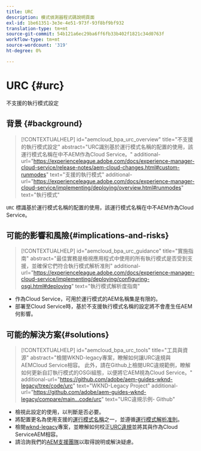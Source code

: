 ```yaml
---
title: URC
description: 模式偵測器程式碼說明頁面
exl-id: 1be61351-3e3e-4e51-973f-93f8bf9bf932
translation-type: tm+mt
source-git-commit: 54b121a6ec29ba6ff6fb33b402f1821c34d0763f
workflow-type: tm+mt
source-wordcount: '319'
ht-degree: 0%

---
```


# URC {#urc}

不支援的執行模式設定

## 背景 {#background}

>[!CONTEXTUALHELP]
>id="aemcloud_bpa_urc_overview"
>title="不支援的執行模式設定"
>abstract="URC識別基於運行模式名稱的配置的使用，該運行模式名稱在中不AEM作為Cloud Service。"
>additional-url="https://experienceleague.adobe.com/docs/experience-manager-cloud-service/release-notes/aem-cloud-changes.html#custom-runmodes" text="支援的執行模式"
>additional-url="https://experienceleague.adobe.com/docs/experience-manager-cloud-service/implementing/deploying/overview.html#runmodes" text="執行模式"

`URC` 標識基於運行模式名稱的配置的使用，該運行模式名稱在中不AEM作為Cloud Service。

## 可能的影響和風險{#implications-and-risks}

>[!CONTEXTUALHELP]
>id="aemcloud_bpa_urc_guidance"
>title="實施指南"
>abstract="最佳實務是檢視應用程式中使用的所有執行模式是否受到支援，並確保它們符合執行模式解析准則"
>additional-url="https://experienceleague.adobe.com/docs/experience-manager-cloud-service/implementing/deploying/configuring-osgi.html#deploying" text="執行模式解析度指南"

* 作為Cloud Service，可用於運行模式的AEM名稱集是有限的。
* 部署至Cloud Service時，基於不支援執行模式名稱的設定將不會產生任AEM何影響。

## 可能的解決方案{#solutions}

>[!CONTEXTUALHELP]
>id="aemcloud_bpa_urc_tools"
>title="工具與資源"
>abstract="檢閱WKND-legacy專案，瞭解如何讓URC違規與AEMCloud Service相容。 此外，請在Github上檢閱URC違規範例，瞭解如何更新自訂執行模式的OSGi組態，以便將它AEM視為Cloud Service。"
>additional-url="https://github.com/adobe/aem-guides-wknd-legacy/tree/code/urc" text="WKND-Legacy Project"
>additional-url="https://github.com/adobe/aem-guides-wknd-legacy/compare/main...code/urc" text="URC違規示例- Github"

* 檢視此設定的使用，以判斷是否必要。
* 將配置更名為使用支援的[運行模式名稱](https://experienceleague.adobe.com/docs/experience-manager-cloud-service/release-notes/aem-cloud-changes.html#custom-runmodes)之一，並遵循[運行模式解析准則](https://experienceleague.adobe.com/docs/experience-manager-cloud-service/implementing/deploying/configuring-osgi.html#runmode-resolution)。
* 檢閱[wknd-legacy](https://github.com/adobe/aem-guides-wknd-legacy/tree/code/urc)專案，並瞭解如何校正[URC違規](https://github.com/adobe/aem-guides-wknd-legacy/compare/main...code/urc)並將其與作為Cloud ServiceAEM相容。
* 請洽詢我們的[AEM支援團隊](https://helpx.adobe.com/enterprise/using/support-for-experience-cloud.html)以取得說明或解決疑慮。
